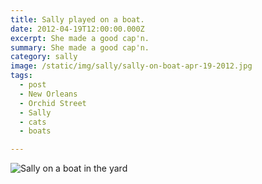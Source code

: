```yaml
---
title: Sally played on a boat.
date: 2012-04-19T12:00:00.000Z
excerpt: She made a good cap'n.
summary: She made a good cap'n.
category: sally
image: /static/img/sally/sally-on-boat-apr-19-2012.jpg
tags:
  - post 
  - New Orleans
  - Orchid Street
  - Sally
  - cats
  - boats

---
```


![Sally on a boat in the yard](/static/img/sally/sally-on-boat-apr-19-2012.jpg "Sally on a boat in the yard")